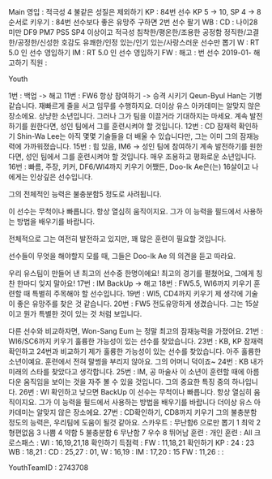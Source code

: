 Main
영입	: 적극성 4 불같은 성질은 제외하기
KP	: 84번 선수 KP 5 -> 10, SP 4 -> 8 순서로 키우기
	: 84번 선수보다 좋은 유망주 구하면 2번 선수 팔기
WB  : 
CD	: 나이28 미만 
	  DF9 PM7 PS5 SP4 이상이고
	  적극성 침착한/평온한/조용한 
	  공정함 정직한/고결한/공정한/신성한 
	  호감도 유쾌한/인정 있는/인기 있는/사랑스러운 
	  선수만 뽑기
W	: RT 5.0 인 선수 영입하기 
IM  : RT 5.0 인 선수 영입하기
FW  : 
해고	: 번 선수 2019-01- 해고하기
직원	: 

Youth

1번 : 백업 -> 해고
11번 : FW6 항상 참여하기 -> 승격 시키기
   Qeun-Byul Han는 기병 같습니다. 
   재빠르게 줄을 서고 임무를 수행하지요.
   더이상 유스 아카데미는 알맞지 않은 장소에요.
   상냥한 소년입니다. 그러나 그가 팀을 이끌거라 기대하지는 마세요.
   계속 발전하기를 원한다면, 성인 팀에서 그를 훈련시켜야 할 것입니다.
12번 : CD 잠재력 확인하기
   Shin-Wa Lee는 아직 몇몇 기술들을 더 배울 수 있습니다만, 그는 이미 그의 잠재능력에 가까워졌습니다.
15번 : 힘 있음, IM6 -> 성인 팀에 참여하기
   계속 발전하기를 원한다면, 성인 팀에서 그를 훈련시켜야 할 것입니다.
   매우 조용하고 평화로운 소년입니다.
16번 : 빠름, 주장, 키커, DF6/WI4까지 키우기
   어쨌든, Doo-Ik Ae은(는) 16살이고 나에게는 인상깊은 선수입니다.
 
   그의 전체적인 능력은 불충분함5 정도로 사려됩니다. 

   이 선수는 무척이나 빠릅니다. 항상 열심히 움직이지요. 
   그가 이 능력을 필드에서 사용하는 방법을 배우기를 바랍니다.

   전체적으로 그는 여전히 발전하고 있지만, 꽤 많은 훈련이 필요할 것입니다.

   선수들이 무엇을 해야할지 모를 때, 그들은 Doo-Ik Ae 의 의견을 듣고 따라요.

   우리 유스팀이 만들어 낸 최고의 선수중 한명이에요!
   최고의 경기를 펼쳤어요, 그에게 칭찬 한마디 잊지 말아요!
17번 : IM BackUp -> 해고
18번 : FW5.5, WI6까지 키우기
    훈련할 때 특별히 주목해야 할 선수입니다.
19번 : WI5, CD4까지 키우기
   제 생각에 기술이 좋은 유망주를 찾은 것 같습니다. 
20번 : FW5
   전도유망하게 생겼습니다. 
   그는 15살이고 뭔가 특별한 것이 있는 것 처럼 보입니다.

   다른 선수와 비교하자면, Won-Sang Eum 는 정말 최고의 잠재능력을 가졌어요.
21번 : WI6/SC6까지 키우기
   훌륭한 가능성이 있는 선수를 찾았습니다.
23번 : KB, KP 잠재력확인하고 24번과 비교하기
   제가 훌륭한 가능성이 있는 선수를 찾았습니다.
   아주 훌륭한 소년이예요. 훈련에서 전혀 말썽을 부리지 않아요. 그의 어머니 덕이죠~
24번 : KB
   내가 미래의 스타를 찾았다고 생각합니다.
25번 : IM, 공 마술사
   이 소년이 훈련할 때에 아름다운 움직임을 보이는 것을 자주 볼 수 있을 것입니다. 
   그의 중요한 특징 중의 하나입니다.
26번 : WI 확인하고 낮으면 BackUp
   이 선수는 무척이나 빠릅니다. 항상 열심히 움직이지요.
   그가 이 능력을 필드에서 사용하는 방법을 배우기를 바랍니다
   더이상 유스 아카데미는 알맞지 않은 장소에요.
27번 : CD확인하기, CD8까지 키우기
   그의 불충분함 정도의 능력은, 우리팀에 도움이 될것 같아요.
스카우트 : 무난함6 으로만 뽑기
1 최악
2 형편없음
3 나쁨
4 약함
5 불충분함
6 무난함
7 우수
8 뛰어남
훈련 :
   개인 훈련 : All
   크로스패스 : WI : 16,19,21,18 확인하기
   득점력    : FW : 11,18,21 확인하기
   KP : 24       : 23
   WB : 18,21    : 
   CD : 25,27    : 01,
   W  : 16,19    : 
   IM : 17,20    : 15
   FW : 11,26    : 
      : 

YouthTeamID : 2743708
